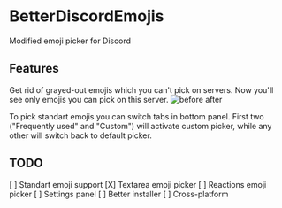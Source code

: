 # BetterDiscordEmojis
Modified emoji picker for Discord

## Features
Get rid of grayed-out emojis which you can't pick on servers. Now you'll see only emojis you can pick on this server.
![before after](http://i.imgur.com/H2yoZlk.png "Functionality preview")

To pick standart emojis you can switch tabs in bottom panel. First two ("Frequently used" and "Custom") will activate custom picker, while any other will switch back to default picker.

## TODO
[ ] Standart emoji support
[X] Textarea emoji picker
[ ] Reactions emoji picker
[ ] Settings panel
[ ] Better installer
[ ] Cross-platform